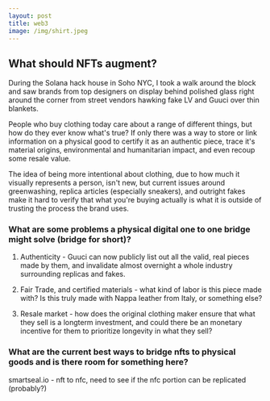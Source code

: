 ```yaml
---
layout: post
title: web3
image: /img/shirt.jpeg
---
```


## What should NFTs augment?

During the Solana hack house in Soho NYC, I took a walk around the block and saw brands from top designers on display behind polished glass right around the corner from street vendors hawking fake LV and Guuci over thin blankets. 

People who buy clothing today care about a range of different things, but how do they ever know what's true? If only there was a way to store or link information on a physical good to certify it as an authentic piece, trace it's material origins, environmental and humanitarian impact, and even recoup some resale value. 

The idea of being more intentional about clothing, due to how much it visually represents a person, isn't new, but current issues around greenwashing, replica articles (especially sneakers), and outright fakes make it hard to verify that what you're buying actually is what it is outside of trusting the process the brand uses. 

### What are some problems a physical digital one to one bridge might solve (bridge for short)?

1. Authenticity - Guuci can now publicly list out all the valid, real pieces made by them, and invalidate almost overnight a whole industry surrounding replicas and fakes.

2. Fair Trade, and certified materials - what kind of labor is this piece made with? Is this truly made with Nappa leather from Italy, or something else?

3. Resale market - how does the original clothing maker ensure that what they sell is a longterm investment, and could there be an monetary incentive for them to prioritize longevity in what they sell?


### What are the current best ways to bridge nfts to physical goods and is there room for something here?

smartseal.io - nft to nfc, need to see if the nfc portion can be replicated (probably?)

